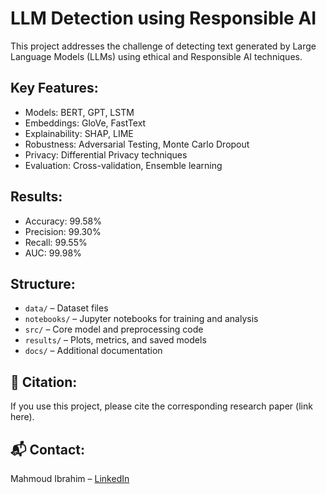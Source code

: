 # LLM Detection using Responsible AI

This project addresses the challenge of detecting text generated by Large Language Models (LLMs) using ethical and Responsible AI techniques.

## Key Features:
- Models: BERT, GPT, LSTM
- Embeddings: GloVe, FastText
- Explainability: SHAP, LIME
- Robustness: Adversarial Testing, Monte Carlo Dropout
- Privacy: Differential Privacy techniques
- Evaluation: Cross-validation, Ensemble learning

## Results:
- Accuracy: 99.58%
- Precision: 99.30%
- Recall: 99.55%
- AUC: 99.98%

## Structure:
- `data/` – Dataset files
- `notebooks/` – Jupyter notebooks for training and analysis
- `src/` – Core model and preprocessing code
- `results/` – Plots, metrics, and saved models
- `docs/` – Additional documentation

## 🧪 Citation:
If you use this project, please cite the corresponding research paper (link here).

## 📬 Contact:
Mahmoud Ibrahim – [LinkedIn](https://www.linkedin.com/in/mahmoud-ibrahem-688936109/)
